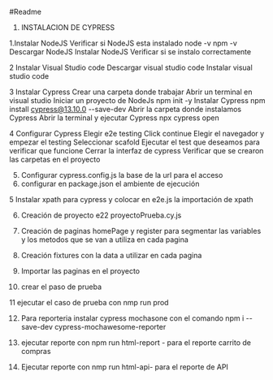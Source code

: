 #Readme

1.  INSTALACION DE CYPRESS

1.Instalar NodeJS
  Verificar si NodeJS esta instalado node -v npm -v
  Descargar NodeJS
  Instalar NodeJS
  Verificar si se instalo correctamente

2 Instalar Visual Studio code
  Descargar visual studio code
  Instalar visual studio code
 
3 Instalar Cypress
  Crear una carpeta donde trabajar
  Abrir un terminal en visual studio
  Iniciar un proyecto de NodeJs npm init -y
  Instalar Cypress npm install cypress@13.10.0 --save-dev
  Abrir la carpeta donde instalamos Cypress
  Abrir la terminal y ejecutar Cypress npx cypress open

4 Configurar Cypress
  Elegir e2e testing
  Click continue
  Elegir el navegador y empezar el testing
  Seleccionar scafold 
  Ejecutar el test que deseamos para verificar que funcione
  Cerrar la interfaz de cypress
  Verificar que se crearon las carpetas en el proyecto

5. Configurar cypress.config.js la base de la url para el acceso 
6. configurar en package.json el ambiente de ejecución

5 Instalar xpath para cypress y colocar en e2e.js  la importación de xpath

6. Creación de proyecto e22
	proyectoPrueba.cy.js

7. Creación de paginas 
	homePage y register 
	para segmentar las variables y los metodos que se van a utiliza en cada pagina 
8. Creación fixtures con la data a utilizar en cada pagina 

9. Importar las paginas en el proyecto 

10. crear el paso de prueba 

11 ejecutar el caso de prueba con nmp run prod

12. Para reporteria instalar cypress mochasone con el comando 
npm i --save-dev cypress-mochawesome-reporter 

12. ejecutar reporte con npm run html-report - para el reporte carrito de compras

13. Ejecutar reporte con nmp run html-api- para el reporte de API 
